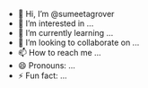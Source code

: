 - 👋 Hi, I’m @sumeetagrover
- 👀 I’m interested in ...
- 🌱 I’m currently learning ...
- 💞️ I’m looking to collaborate on ...
- 📫 How to reach me ...
- 😄 Pronouns: ...
- ⚡ Fun fact: ...

<!---
sumeetagrover/sumeetagrover is a ✨ special ✨ repository because its `README.md` (this file) appears on your GitHub profile.
You can click the Preview link to take a look at your changes.
--->

